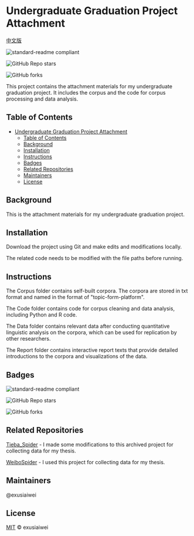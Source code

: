# Undergraduate Graduation Project Attachment

[中文版](https://github.com/exusiaiwei/undergraduate-graduation-project-attachment/blob/main/readme.zh-CN.md)

![standard-readme compliant](https://img.shields.io/badge/readme%20style-standard-brightgreen.svg?style=flat-square)

![GitHub Repo stars](https://img.shields.io/github/stars/exusiaiwei/undergraduate-graduation-project-attachment)

![GitHub forks](https://img.shields.io/github/forks/exusiaiwei/undergraduate-graduation-project-attachment)

This project contains the attachment materials for my undergraduate graduation project. It includes the corpus and the code for corpus processing and data analysis.

## Table of Contents

- [Undergraduate Graduation Project Attachment](#undergraduate-graduation-project-attachment)
  - [Table of Contents](#table-of-contents)
  - [Background](#background)
  - [Installation](#installation)
  - [Instructions](#instructions)
  - [Badges](#badges)
  - [Related Repositories](#related-repositories)
  - [Maintainers](#maintainers)
  - [License](#license)

## Background

This is the attachment materials for my undergraduate graduation project.

## Installation

Download the project using Git and make edits and modifications locally.

The related code needs to be modified with the file paths before running.

## Instructions

The Corpus folder contains self-built corpora. The corpora are stored in txt format and named in the format of "topic-form-platform".

The Code folder contains code for corpus cleaning and data analysis, including Python and R code.

The Data folder contains relevant data after conducting quantitative linguistic analysis on the corpora, which can be used for replication by other researchers.

The Report folder contains interactive report texts that provide detailed introductions to the corpora and visualizations of the data.

## Badges

![standard-readme compliant](https://img.shields.io/badge/readme%20style-standard-brightgreen.svg?style=flat-square)

![GitHub Repo stars](https://img.shields.io/github/stars/exusiaiwei/undergraduate-graduation-project-attachment)

![GitHub forks](https://img.shields.io/github/forks/exusiaiwei/undergraduate-graduation-project-attachment)

## Related Repositories

[Tieba_Spider](https://github.com/Aqua-Dream/Tieba_Spider) - I made some modifications to this archived project for collecting data for my thesis.

[WeiboSpider](https://github.com/nghuyong/WeiboSpider) - I used this project for collecting data for my thesis.

## Maintainers

@exusiaiwei

## License

[MIT](LICENSE) © exusiaiwei
